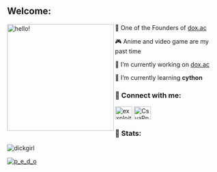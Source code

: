 ## Welcome:
<p>
  <img width="250" alt="hello!" align="left" src="https://media1.tenor.com/images/a0689c46e24fc5a5d34999af592b23f3/tenor.gif">
</p>



🍨 One of the Founders of [dox.ac](https://dox.ac) 

🎮 Anime and video game are my past time

🔭 I’m currently working on [dox.ac](https://dox.ac)

🌱 I’m currently learning **cython**


### 💬 Connect with me:
<a href="https://twitter.com/p_e_d_o" target="blank"><img align="center" src="https://cdn.jsdelivr.net/npm/simple-icons@3.0.1/icons/twitter.svg" alt="exxploiting" height="30" width="40" /></a>
<a href="https://discord.gg/plan" target="blank"><img align="center" src="https://cdn.jsdelivr.net/npm/simple-icons@3.0.1/icons/discord.svg" alt="CsvaPps735" height="30" width="40" /></a>
</p>

### 💬 Stats:

<p align="left"> <img src="https://komarev.com/ghpvc/?username=dickgirl&label=Profile%20views&color=0e75b6&style=flat" alt="dickgirl" /> </p>

<p align="left"> <a href="https://twitter.com/p_e_d_o" target="blank"><img src="https://img.shields.io/twitter/follow/p_e_d_o?logo=twitter&style=for-the-badge" alt="p_e_d_o" /></a> </p>

